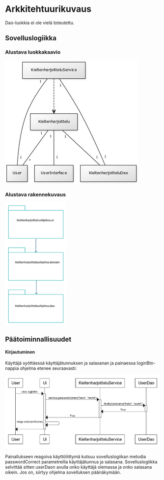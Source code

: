 # Arkkitehtuurikuvaus

Dao-luokkia ei ole vielä toteutettu.

## Sovelluslogiikka

### Alustava luokkakaavio
![Luokkakaavio](https://github.com/jyrki26/ot-harjoitustyo/blob/master/dokumentointi/class_diagram.jpg)

### Alustava rakennekuvaus
<img src="https://github.com/jyrki26/ot-harjoitustyo/blob/master/dokumentointi/package_diagram.jpg " height="400" width="200">

## Päätoiminnallisuudet

#### Kirjautuminen

Käyttäjä syöttäessä käyttäjätunnuksen ja salasanan ja painaessa loginBtn-nappia ohjelma etenee seuraavasti:

![Sekvenssikaavio](https://github.com/jyrki26/ot-harjoitustyo/blob/master/dokumentointi/sekvenssikaavio_login.png)

Painallukseen reagoiva käyttöliittymä kutsuu sovelluslogiikan metodia passwordCorrect parametreilla käyttäjätunnus ja salasana. Sovelluslogiikka selvittää sitten userDaon avulla onko käyttäjä olemassa ja onko salasana oikein. Jos on, siirtyy ohjelma sovelluksen päänäkymään.